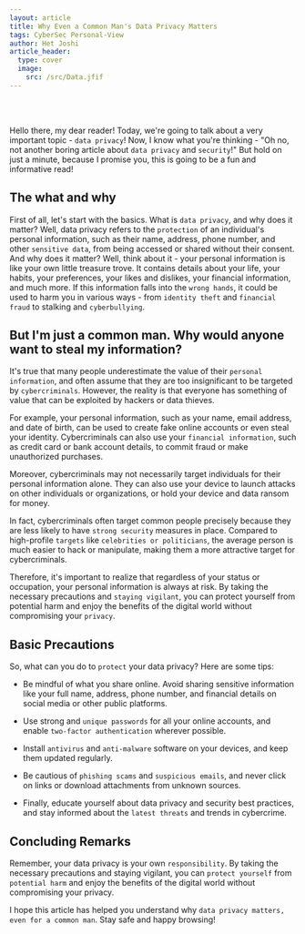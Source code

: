```yaml
---
layout: article
title: Why Even a Common Man's Data Privacy Matters
tags: CyberSec Personal-View
author: Het Joshi
article_header:
  type: cover
  image:
    src: /src/Data.jfif
---
```



<br>
<br>

Hello there, my dear reader! Today, we're going to talk about a very important topic - `data privacy`! Now,
I know what you're thinking - "Oh no, not another boring article about `data privacy` and `security`!" 
But hold on just a minute, because I promise you, this is going to be a fun and informative read!

## The what and why

First of all, let's start with the basics. What is `data privacy`, and why does it matter? Well, 
data privacy refers to the `protection` of an individual's personal information, such as their name, address, 
phone number, and other `sensitive data`, from being accessed or shared without their consent. And why does it matter?
Well, think about it - your personal information is like your own little treasure trove. It contains details about your life,
your habits, your preferences, your likes and dislikes, your financial information, and much more. If this information falls into the `wrong hands`,
it could be used to harm you in various ways - from `identity theft` and `financial fraud` to stalking and `cyberbullying`.

## But I'm just a common man. Why would anyone want to steal my information?

It's true that many people underestimate the value of their `personal information`, and often assume that they are too insignificant to be targeted by `cybercriminals`. 
However, the reality is that everyone has something of value that can be exploited by hackers or data thieves.

For example, your personal information, such as your name, email address, and date of birth, can be used to create fake online accounts or even steal your identity.
Cybercriminals can also use your `financial information`, such as credit card or bank account details, to commit fraud or make unauthorized purchases.

Moreover, cybercriminals may not necessarily target individuals for their personal information alone. They can also use your device to launch attacks on other
individuals or organizations, or hold your device and data ransom for money.

In fact, cybercriminals often target common people precisely because they are less likely to have `strong security` measures in place. Compared to high-profile
`targets` like `celebrities or politicians`, the average person is much easier to hack or manipulate, making them a more attractive target for cybercriminals.

Therefore, it's important to realize that regardless of your status or occupation, your personal information is always at risk. By taking the necessary
precautions and `staying vigilant`, you can protect yourself from potential harm and enjoy the benefits of the digital world without compromising your `privacy`.

## Basic Precautions

So, what can you do to `protect` your data privacy? Here are some tips:

- Be mindful of what you share online. Avoid sharing sensitive information like your full name, address, phone number, 
  and financial details on social media or other public platforms.

- Use strong and `unique passwords` for all your online accounts, and enable `two-factor authentication` wherever possible.

- Install `antivirus` and `anti-malware` software on your devices, and keep them updated regularly.

- Be cautious of `phishing scams` and `suspicious emails`, and never click on links or download attachments from unknown sources.

- Finally, educate yourself about data privacy and security best practices, and stay informed about the `latest threats` and trends in cybercrime.

## Concluding Remarks

Remember, your data privacy is your own `responsibility`. By taking the necessary precautions and staying vigilant, 
you can `protect yourself` from `potential harm` and enjoy the benefits of the digital world without compromising your privacy.

I hope this article has helped you understand why `data privacy matters, even for a common man`. Stay safe and happy browsing!



